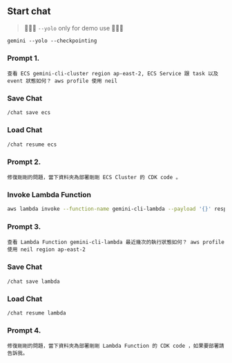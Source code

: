## Start chat
> 🚨🚨🚨 `--yolo` only for demo use 🚨🚨🚨
```
gemini --yolo --checkpointing
```

### Prompt 1.
```
查看 ECS gemini-cli-cluster region ap-east-2, ECS Service 跟 task 以及 event 狀態如何？ aws profile 使用 neil
```


### Save Chat
```
/chat save ecs
```

### Load Chat
```
/chat resume ecs
```

### Prompt 2.
```
修復剛剛的問題，當下資料夾為部署剛剛 ECS Cluster 的 CDK code 。
```

### Invoke Lambda Function
```bash
aws lambda invoke --function-name gemini-cli-lambda --payload '{}' response.json --region ap-east-2 && cat response.json | jq
```

### Prompt 3.
```
查看 Lambda Function gemini-cli-lambda 最近幾次的執行狀態如何？ aws profile 使用 neil region ap-east-2
```

### Save Chat
```
/chat save lambda
```

### Load Chat
```
/chat resume lambda
```

### Prompt 4.
```
修復剛剛的問題，當下資料夾為部署剛剛 Lambda Function 的 CDK code ，如果要部署請告訴我。
```
